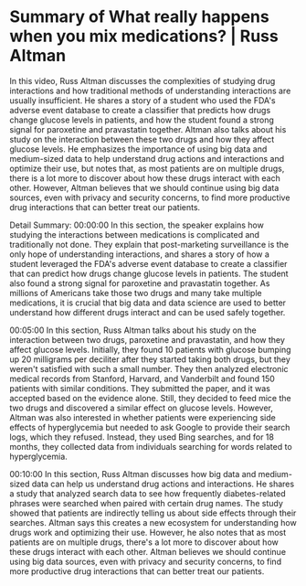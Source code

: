 # Summary of What really happens when you mix medications? | Russ Altman

In this video, Russ Altman discusses the complexities of studying drug interactions and how traditional methods of understanding interactions are usually insufficient. He shares a story of a student who used the FDA's adverse event database to create a classifier that predicts how drugs change glucose levels in patients, and how the student found a strong signal for paroxetine and pravastatin together. Altman also talks about his study on the interaction between these two drugs and how they affect glucose levels. He emphasizes the importance of using big data and medium-sized data to help understand drug actions and interactions and optimize their use, but notes that, as most patients are on multiple drugs, there is a lot more to discover about how these drugs interact with each other. However, Altman believes that we should continue using big data sources, even with privacy and security concerns, to find more productive drug interactions that can better treat our patients.

Detail Summary: 
00:00:00
In this section, the speaker explains how studying the interactions between medications is complicated and traditionally not done. They explain that post-marketing surveillance is the only hope of understanding interactions, and shares a story of how a student leveraged the FDA's adverse event database to create a classifier that can predict how drugs change glucose levels in patients. The student also found a strong signal for paroxetine and pravastatin together. As millions of Americans take those two drugs and many take multiple medications, it is crucial that big data and data science are used to better understand how different drugs interact and can be used safely together.

00:05:00
In this section, Russ Altman talks about his study on the interaction between two drugs, paroxetine and pravastatin, and how they affect glucose levels. Initially, they found 10 patients with glucose bumping up 20 milligrams per deciliter after they started taking both drugs, but they weren't satisfied with such a small number. They then analyzed electronic medical records from Stanford, Harvard, and Vanderbilt and found 150 patients with similar conditions. They submitted the paper, and it was accepted based on the evidence alone. Still, they decided to feed mice the two drugs and discovered a similar effect on glucose levels. However, Altman was also interested in whether patients were experiencing side effects of hyperglycemia but needed to ask Google to provide their search logs, which they refused. Instead, they used Bing searches, and for 18 months, they collected data from individuals searching for words related to hyperglycemia.

00:10:00
In this section, Russ Altman discusses how big data and medium-sized data can help us understand drug actions and interactions. He shares a study that analyzed search data to see how frequently diabetes-related phrases were searched when paired with certain drug names. The study showed that patients are indirectly telling us about side effects through their searches. Altman says this creates a new ecosystem for understanding how drugs work and optimizing their use. However, he also notes that as most patients are on multiple drugs, there's a lot more to discover about how these drugs interact with each other. Altman believes we should continue using big data sources, even with privacy and security concerns, to find more productive drug interactions that can better treat our patients.

